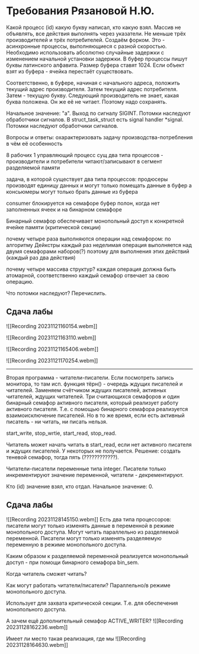 # Требования Рязановой Н.Ю.
Какой процесс (id) какую букву написал, кто какую взял.
Массив не объявлять, все действия выполнять через указатели.
Не меньше трёх производителей и трёх потребителей. 
Создаём форком.
Это - асинхронные процессы, выполняющиеся с разной скоростью.
Необходимо использовать абсолютно случайные задержки с изменением начальной установки задержки.
В буфер процессы пишут буквы латинского алфавита. 
Размер буфера ставят 1024.
Если объект взят из буфера - ячейка перестаёт существовать.

Соответственно, в буфере, начиная с начального адреса, положить текущий адрес производителя. Затем текущий адрес потребителя. Затем - текущую букву. Следующий производитель не знает, какая буква положена. Он же её не читает. Поэтому надо сохранять. 

Начальное значение: "а".
Выход по сигналу SIGINT. 
Потомки наследуют обработчики сигналов.
В struct_task_struct есть signal handler \*signal.
Потомки наследуют обработчики сигналов.

Вопросы и ответы:
охарактеризовать задачу производства-потребления
в чём её особенность

8 рабочих 1 управляющий процесс
сущ два типа процессов - производители и потребители
читают/записывают в сегмент разделяемой памяти

задача, в которой существует два типа процессов:
продюсеры производят единицу данных и могут только помещать данные в буфер
а консьюмеры могут только брать данные из буфера

consumer блокируется на семафоре буфер полон, когда нет заполненных ячеек и на бинарном семафоре 

Бинарный семафор обеспечивает монопольный доступ к конкретной ячейке памяти (критической секции)

почему четыре раза выполняются операции над семафором:
по алгоритму Дейкстры каждый раз неделимая операция выполняется над двумя семафорами наборов(?)
поэтому для выполнения этих действий (каждый раз два действия)

почему четыре массива структур?
каждая операция должна быть атомарной, соответственно каждый семафор отвечает за свою операцию.

Что потомки наследуют? Перечислить.
## Сдача лабы

![[Recording 20231121160154.webm]]

![[Recording 20231121163110.webm]]

![[Recording 20231121165406.webm]]

![[Recording 20231121170254.webm]]

-----
Вторая программа - читатели-писатели.
Если посмотреть запись монитора, то там исп. функция тёрн() - очередь ждущих писателей и читателей. Заменяем счётчиком ждущих писателей, активных читателей, ждущих читателей. Три считающихся семафоров и один бинарный семафор активного писателя, который реализует работу активного писателя. Т.е. с помощью бинарного семафора реализуется взаимоисключение писателей. Но в то же время, если есть активный писатель - ни читать, ни писать нельзя.

start_write, stop_wrtie, start_read, stop_read.

Читатель может начать читать в start_read, если нет активного писателя и ждущих писателей. У некоторых не получается. Решение:
создать теневой семафор, тогда пять (????????????). 

Читатели-писатели переменные типа integer. Писатели только инкрементируют значение переменной, читатели - декрементируют.

Кто (id) значение взял, кто отдал.
Начальное значение: 0.

## Сдача лабы

![[Recording 20231128145150.webm]]
Есть два типа процессоров: писатели могут только изменять данные в переменной в режиме монопольного доступа. Могут читать параллельно из разделяемой переменной. Писатели могут только изменять разделяемую переменную в режиме монопольного доступа.

Каким образом к разделяемой переменной реализуется монопольный доступ - при помощи бинарного семафора bin_sem.

Когда читатель сможет читать? 

Как могут работать читатели/писатели? Параллельно/в режиме монопольного доступа.

Использует для захвата критической секции. Т.е. для обеспечения монопольного доступа.

А зачем ещё дополнительный семафор ACTIVE_WRITER?
![[Recording 20231128162236.webm]]

Имеет ли место такая реализация, где мы 
![[Recording 20231128164630.webm]]
